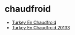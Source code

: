 # chaudfroid

 * [Turkey En Chaudfroid](../../index/t/turkey-en-chaudfroid-20133.json)
 * [Turkey En Chaudfroid 20133](../../index/t/turkey-en-chaudfroid-20133.json)
